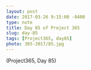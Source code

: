 ```yaml
---
layout: post
date: 2017-03-26 9:15:00 -0400
type: note
title: Day 85 of Project 365
slug: day-85
tags: [Project365, day85]
photo: 365-2017/85.jpg
---
```

(Project365, Day 85)